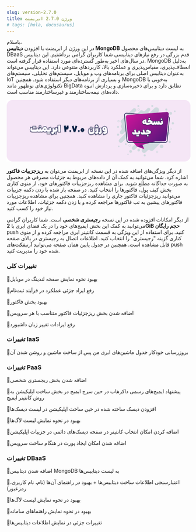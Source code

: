 ```yaml
---
slug: version-2.7.0
title: ورژن 2.7.0 ابریمنت
# tags: [hola, docusaurus]
---
```


باسلام، <br />
در این ورژن از ابریمنت با افزودن **دیتابیس MongoDB** به لیست دیتابیس‌های محصول DBaaS قدم بزرگی در رفع نیازهای دیتابیسی شما کاربران گرامی برداشتیم. این دیتابیس در سال‌های اخیر به‌طور گسترده‌ای مورد استفاده قرار گرفته است. MongoDB به‌دلیل انعطاف‌پذیری، مقیاس‌پذیری و عملکرد بالا، کاربردهای متنوعی دارد. این دیتابیس می‌تواند به‌عنوان دیتابیس اصلی برای برنامه‌های وب‌ و موبایل، سیستم‌های تحلیلی، سیستم‌های IoT و بسیاری از برنامه‌های دیگر استفاده شود. همچنین MongoDB به‌خوبی با تکنولوژی‌های نوظهور مانند BigData تطابق دارد و برای ذخیره‌سازی و پردازش انبوه داده‌های نیمه‌ساختارمند و غیرساختارمند مناسب است.  

![New Release Banner](./pic-abriment-ver2.7.0.png)
<!--truncate-->

از دیگر ویژگی‌های اضافه شده در این نسخه از ابریمنت می‌توان به **ریزجزییات فاکتور** اشاره کرد. شما می‌توانید به کمک آن از داده‌های مربوط به جزئیات مصرفی هر محصول به صورت جداگانه مطلع شوید. برای مشاهده ریزجزییات فاکتورهای خود، از منوی کناری بخش کیف پول، فاکتورها را انتخاب کنید. در صفحه باز شده با زدن دکمه جزییات می‌توانید ریزجزئیات فاکتور جاری را مشاهده کنید. همچنین برای مشاهده ریزجزییات فاکتورهای پیشین به تب فاکتورها مراجعه کرده و با زدن دکمه جزئیات، اطلاعات مورد نیاز خود را کسب کنید.

از دیگر امکانات افزوده شده در این نسخه **رجیستری شخصی** است. شما کاربران گرامی می‌توانید به کمک این بخش ایمیج‌های خود را در یک فضای ابری با **2‌‌GiB حجم رایگان** push کنید. برای استفاده از این ویژگی به قسمت کانتینر ابری مراجعه کرده و از منوی کناری گزینه "رجیستری"  را انتخاب کنید. اطلاعات اتصال به رجیستری در بالای صفحه قابل مشاهده است. همچنین در جدول پایین همان صفحه می‌توانید آرتیفکت‌های push شده خود را مدیریت کنید.

### تغییرات کلی

📌بهبود نحوه نمایش صفحه لندینگ در موبایل

📌رفع ایراد جزئی عملکرد در فرآیند ثبت‌نام

📌بهبود بخش فاکتور 

📌اضافه شدن بخش ریزجزئیات فاکتور متناسب با هر سرویس

📌رفع ایرادات تغییر زبان داشبورد


### تغییرات IaaS
📌بروزرسانی خودکار جدول ماشین‌های ابری من پس از ساخت ماشین و روشن شدن آن



### تغییرات PaaS
📌اضافه شدن بخش ریجستری شخصی

📌پیشنهاد ایمیج‌های رسمی داکرهاب در حین سرچ ایمیج در بخش ساخت اپلیکیشن به روش کانتینر ایمیج

📌افزودن دیسک ساخته شده در حین ساخت اپلیکیشن در لیست دیسک‌ها

📌بهبود در نحوه نمایش لیست لاگ‌ها

📌اضافه کردن امکان انتخاب کانتینر در صفحه دیسک‌های دائمی در جزییات اپلیکیشن

📌اضافه شدن امکان ایجاد پورت در هنگام ساخت سرویس 



### تغییرات DBaaS
📌اضافه شدن دیتابیس MongoDB به لیست دیتابیس‌ها

📌اعتبارسنجی اطلاعات ساخت دیتابیس‌ها + بهبود در راهنمای آن‌ها (نام، نام کاربری، رمزعبور)

📌بهبود در نحوه نمایش لیست لاگ‌ها

📌بهبود در نحوه نمایش راهنماهای سامانه

📌تغییرات جزئی در نمایش اطلاعات دیتابیس‌ها